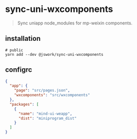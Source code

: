 # sync-uni-wxcomponents
> Sync uniapp node_modules for mp-weixin components.

## installation
```shell
# public
yarn add --dev @jswork/sync-uni-wxcomponents
```

## configrc
```json
{
  "app": {
    "page": "src/pages.json",
    "wxcomponents": "src/wxcomponents"
  },
  "packages": [
    {
      "name": "mind-ui-weapp",
      "dist": "miniprogram_dist"
    }
  ]
}
```

